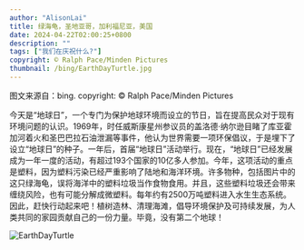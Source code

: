 ```yaml
---
author: "AlisonLai"
title: 绿海龟，圣地亚哥，加利福尼亚，美国
date: 2024-04-22T02:00:25+0800
description: ""
tags: ["我们在庆祝什么?"]
copyright: © Ralph Pace/Minden Pictures
thumbnail: /bing/EarthDayTurtle.jpg
---
```

图文来源自：bing.  copyright: © Ralph Pace/Minden Pictures

今天是“地球日”，一个专门为保护地球环境而设立的节日，旨在提高民众对于现有环境问题的认识。1969年，时任威斯康星州参议员的盖洛德·纳尔逊目睹了库亚霍加河着火和圣巴巴拉石油泄漏等事件，他认为世界需要一项环保倡议，于是埋下了设立“地球日”的种子。一年后，首届“地球日”活动举行。现在，“地球日”已经发展成为一年一度的活动，有超过193个国家的10亿多人参加。今年，这项活动的重点是塑料，因为塑料污染已经严重影响了陆地和海洋环境。许多物种，包括图片中的这只绿海龟，误将海洋中的塑料垃圾当作食物食用。并且，这些塑料垃圾还会带来缠绕风险，也有可能分解成微塑料。每年约有2500万吨塑料进入水生生态系统。因此，赶快行动起来吧！植树造林、清理海滩，倡导环境保护及可持续发展，为人类共同的家园贡献自己的一份力量。毕竟，没有第二个地球！

![EarthDayTurtle](/bing/EarthDayTurtle.jpg)